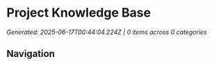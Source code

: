 # Project Knowledge Base
*Generated: 2025-06-17T00:44:04.224Z | 0 items across 0 categories*

## Navigation


